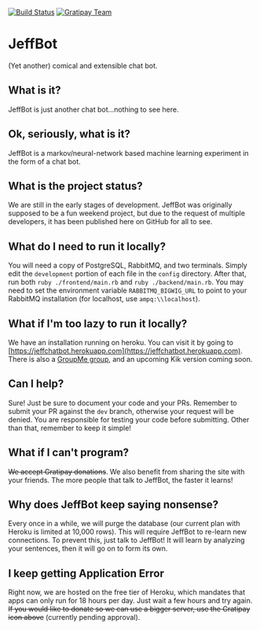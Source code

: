 [![Build Status](https://travis-ci.org/ARMmaster17/JeffBot.svg?branch=master)](https://travis-ci.org/ARMmaster17/JeffBot)
[![Gratipay Team](https://img.shields.io/gratipay/team/JeffBot-AI.svg?maxAge=2592000?style=flat-square)](https://gratipay.com/JeffBot-AI/)

# JeffBot
(Yet another) comical and extensible chat bot.

## What is it?
JeffBot is just another chat bot...nothing to see here.

## Ok, seriously, what is it?
JeffBot is a markov/neural-network based machine learning experiment in the form of a chat bot.

## What is the project status?
We are still in the early stages of development. JeffBot was originally supposed to be a fun weekend project, but due to the request of multiple developers, it has been published here on GitHub for all to see.

## What do I need to run it locally?
You will need a copy of PostgreSQL, RabbitMQ, and two terminals. Simply edit the `development` portion of each file in the `config` directory. After that, run both `ruby ./frontend/main.rb` and `ruby ./backend/main.rb`. You may need to set the environment variable `RABBITMQ_BIGWIG_URL` to point to your RabbitMQ installation (for localhost, use `ampq:\\localhost`).

## What if I'm too lazy to run it locally?
We have an installation running on heroku. You can visit it by going to [https://jeffchatbot.herokuapp.com](https://jeffchatbot.herokuapp.com). There is also a [GroupMe group](https://groupme.com/join_group/21478794/zYbvId), and an upcoming Kik version coming soon.

## Can I help?
Sure! Just be sure to document your code and your PRs. Remember to submit your PR against the `dev` branch, otherwise your request will be denied. You are responsible for testing your code before submitting. Other than that, remember to keep it simple!

## What if I can't program?
~~We accept Gratipay donations~~. We also benefit from sharing the site with your friends. The more people that talk to JeffBot, the faster it learns!

## Why does JeffBot keep saying nonsense?
Every once in a while, we will purge the database (our current plan with Heroku is limited at 10,000 rows). This will require JeffBot to re-learn new connections. To prevent this, just talk to JeffBot! It will learn by analyzing your sentences, then it will go on to form its own.

## I keep getting **Application Error**
Right now, we are hosted on the free tier of Heroku, which mandates that apps can only run for 18 hours per day. Just wait a few hours and try again. ~~If you would like to donate so we can use a bigger server, use the Gratipay icon above~~ (currently pending approval).

